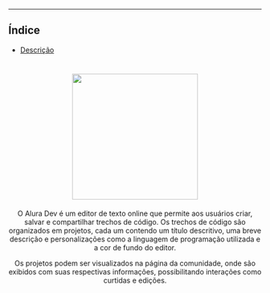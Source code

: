 <hr>

## Índice

-   [Descrição](#descricao)

<h1 align="center" id="descricao"><img width="250px" src=""></h1>
<p align="center">O Alura Dev é um editor de texto online que permite aos usuários criar, salvar e compartilhar trechos de código. Os trechos de código são organizados em projetos, cada um contendo um título descritivo, uma breve descrição e personalizações como a linguagem de programação utilizada e a cor de fundo do editor.</p>

<p align="center">Os projetos podem ser visualizados na página da comunidade, onde são exibidos com suas respectivas informações, possibilitando interações como curtidas e edições.</p>
